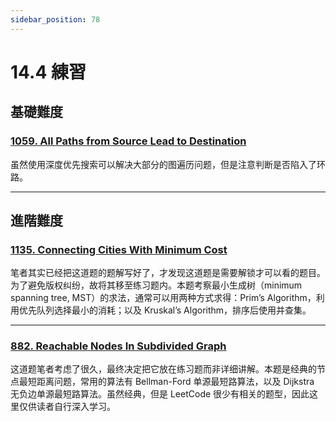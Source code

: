 ```yaml
---
sidebar_position: 78
---
```


# 14.4 練習

## 基礎難度

### [1059. All Paths from Source Lead to Destination](https://leetcode.com/problems/all-paths-from-source-lead-to-destination/)

虽然使用深度优先搜索可以解决大部分的图遍历问题，但是注意判断是否陷入了环路。

---

## 進階難度

### [1135. Connecting Cities With Minimum Cost](https://leetcode.com/problems/connecting-cities-with-minimum-cost/)

笔者其实已经把这道题的题解写好了，才发现这道题是需要解锁才可以看的题目。为了避免版权纠纷，故将其移至练习题内。本题考察最小生成树（minimum spanning tree, MST）的求法，通常可以用两种方式求得：Prim’s Algorithm，利用优先队列选择最小的消耗；以及 Kruskal’s Algorithm，排序后使用并查集。

---

### [882. Reachable Nodes In Subdivided Graph](https://leetcode.com/problems/reachable-nodes-in-subdivided-graph/)

这道题笔者考虑了很久，最终决定把它放在练习题而非详细讲解。本题是经典的节点最短距离问题，常用的算法有 Bellman-Ford 单源最短路算法，以及 Dijkstra 无负边单源最短路算法。虽然经典，但是 LeetCode 很少有相关的题型，因此这里仅供读者自行深入学习。